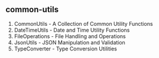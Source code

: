 ## common-utils
1. CommonUtils - A Collection of Common Utility Functions
2. DateTimeUtils - Date and Time Utility Functions
3. FileOperations - File Handling and Operations
4. JsonUtils - JSON Manipulation and Validation
5. TypeConverter - Type Conversion Utilities